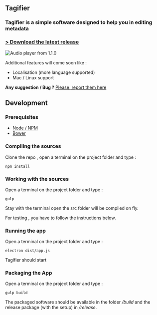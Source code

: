 ## Tagifier

### Tagifier is a simple software designed to help you in editing metadata

### [ > Download the latest release](https://github.com/Cyriaqu3/tagifier/releases/latest)

![Audio player from 1.1.0](http://i.imgur.com/fFx2RPI.jpg)

Additional features will come soon like :

- Localisation (more language supported)
- Mac / Linux support

**Any suggestion / Bug ?**
[Please, report them here](https://github.com/Cyriaqu3/tagifier/issues)

## Development

### Prerequisites

- [Node / NPM](https://nodejs.org/)
- [Bower](https://bower.io/)

### Compiling the sources

Clone the repo , open a terminal on the project folder and type :

```
npm install
```

### Working with the sources

Open a terminal on the project folder and type :

```
gulp
```
Stay with the terminal open the src folder will be compiled on fly.

For testing , you have to follow the instructions below.

### Running the app

Open a terminal on the project folder and type :

```
electron dist/app.js
```

Tagifier should start

### Packaging the App

Open a terminal on the project folder and type :

```
gulp build
```
The packaged software should be available in the folder */build* and the release package (with the setup) in */release*.
